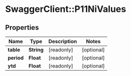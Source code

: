 # SwaggerClient::P11NiValues

## Properties
Name | Type | Description | Notes
------------ | ------------- | ------------- | -------------
**table** | **String** | [readonly] | [optional] 
**period** | **Float** | [readonly] | [optional] 
**ytd** | **Float** | [readonly] | [optional] 

